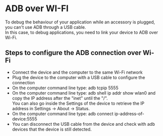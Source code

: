 ﻿# ADB over WI-FI
To debug the behaviour of your application while an accessory is plugged, you can't use ADB through a USB cable.<br>
In this case, to debug applications, you need to link your device to ADB over Wi-Fi.

## Steps to configure the ADB connection over Wi-Fi

 - Connect the device and the computer to the same Wi-Fi network
 - Plug the device to the computer with a USB cable to configure the connection
 - On the computer command line type: adb tcpip 5555
 - On the computer command line type: adb shell ip addr show wlan0 and copy the IP address after the "inet" until the "/".<br> 
	You can also go inside the Settings of the device to retrieve the IP address in Settings → About → Status. 
 - On the computer command line type: adb connect ip-address-of-device:5555 
 - You can disconnect the USB cable from the device and check with adb devices that the device is still detected.